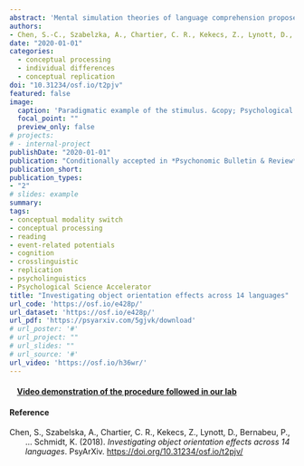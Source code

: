 ```yaml
---
abstract: 'Mental simulation theories of language comprehension propose that people automatically create mental representations of real objects. Evidence from sentence-picture verification tasks has shown that people mentally represent various visual properties such as shape, color, and size. However, the evidence for mental simulations of object orientation is limited. We report a study that investigates the match advantage of object orientation across speakers of different languages. This multi-laboratory project aims to achieve two objectives. First, we examine the replicability of the match advantage of object orientation across multiple languages and laboratories. Second, we will use a mental rotation task to measure participants’ mental imagery after the sentence-picture verification task. The relationship between the participants’ performance of the two tasks will provide a cross-linguistic examination of perceptual simulation processes. With the (broad) evaluation of individual mental imagery ability and potential linguistic moderators, we expect a robust estimation of match advantage of object orientation.'
authors:
- Chen, S.-C., Szabelzka, A., Chartier, C. R., Kekecs, Z., Lynott, D., Bernabeu, P. ... Schmidt, K.
date: "2020-01-01"
categories:
  - conceptual processing
  - individual differences
  - conceptual replication
doi: "10.31234/osf.io/t2pjv"
featured: false
image:
  caption: 'Paradigmatic example of the stimulus. &copy; Psychological Science Accelerator (https://psysciacc.org/2018/01/24/new-study-accepted-the-object-orientation-effect/)'
  focal_point: ""
  preview_only: false
# projects:
# - internal-project
publishDate: "2020-01-01"
publication: "Conditionally accepted in *Psychonomic Bulletin & Review*"
publication_short: 
publication_types:
- "2"
# slides: example
summary:
tags:
- conceptual modality switch
- conceptual processing
- reading
- event-related potentials
- cognition
- crosslinguistic
- replication
- psycholinguistics
- Psychological Science Accelerator
title: "Investigating object orientation effects across 14 languages"
url_code: 'https://osf.io/e428p/'
url_dataset: 'https://osf.io/e428p/'
url_pdf: 'https://psyarxiv.com/5gjvk/download'
# url_poster: '#'
# url_project: ""
# url_slides: ""
# url_source: '#'
url_video: 'https://osf.io/h36wr/'
---
```



#### &nbsp; <i class="fas fa-eye"></i>&nbsp; <a href='https://osf.io/h36wr/'>Video demonstration of the procedure followed in our lab</a>

#### Reference

<div style = "text-indent:-2em; margin-left:2em;">

Chen, S., Szabelska, A., Chartier, C. R., Kekecs, Z., Lynott, D., Bernabeu, P., … Schmidt, K. (2018). *Investigating object orientation effects across 14 languages*. PsyArXiv. https://doi.org/10.31234/osf.io/t2pjv/

</div>
